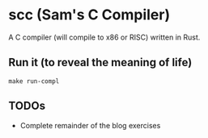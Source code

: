 # scc (Sam's C Compiler)
A C compiler (will compile to x86 or RISC) written in Rust.
## Run it (to reveal the meaning of life)
```
make run-compl
```
## TODOs
* Complete remainder of the blog exercises
